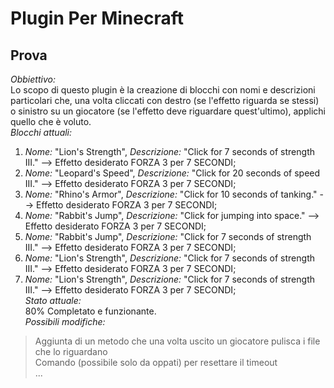 # Plugin Per Minecraft
## Prova
*Obbiettivo:* <br>
Lo scopo di questo plugin è la creazione di blocchi con nomi e descrizioni particolari che, una volta cliccati con destro (se l'effetto riguarda se stessi) o sinistro su un giocatore (se l'effetto deve riguardare quest'ultimo), applichi quello che è voluto. <br>
*Blocchi attuali:* <br>
1) *Nome:* "Lion's Strength", *Descrizione:* "Click for 7 seconds of strength III." --> Effetto desiderato FORZA 3 per 7 SECONDI; <br>
2) *Nome:* "Leopard's Speed", *Descrizione:* "Click for 20 seconds of speed III." --> Effetto desiderato FORZA 3 per 7 SECONDI; <br>
3) *Nome:* "Rhino's Armor", *Descrizione:* "Click for 10 seconds of tanking." --> Effetto desiderato FORZA 3 per 7 SECONDI; <br>
4) *Nome:* "Rabbit's Jump", *Descrizione:* "Click for jumping into space." --> Effetto desiderato FORZA 3 per 7 SECONDI; <br>
5) *Nome:* "Rabbit's Jump", *Descrizione:* "Click for 7 seconds of strength III." --> Effetto desiderato FORZA 3 per 7 SECONDI; <br>
6) *Nome:* "Lion's Strength", *Descrizione:* "Click for 7 seconds of strength III." --> Effetto desiderato FORZA 3 per 7 SECONDI; <br>
7) *Nome:* "Lion's Strength", *Descrizione:* "Click for 7 seconds of strength III." --> Effetto desiderato FORZA 3 per 7 SECONDI; <br>
*Stato attuale:* <br>
80% Completato e funzionante. <br>
*Possibili modifiche:* <br>
> Aggiunta di un metodo che una volta uscito un giocatore pulisca i file che lo riguardano <br>
> Comando (possibile solo da oppati) per resettare il timeout <br>
...
